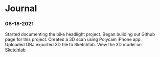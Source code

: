 # Journal
### 08-18-2021
Started documenting the bike headlight project.
Began building out Github page for this project.
Created a 3D scan using Polycam iPhone app. Uploaded OBJ exported 3D file to Sketchfab. View the 3D model on [Sketchfab](https://skfb.ly/opvV9)

